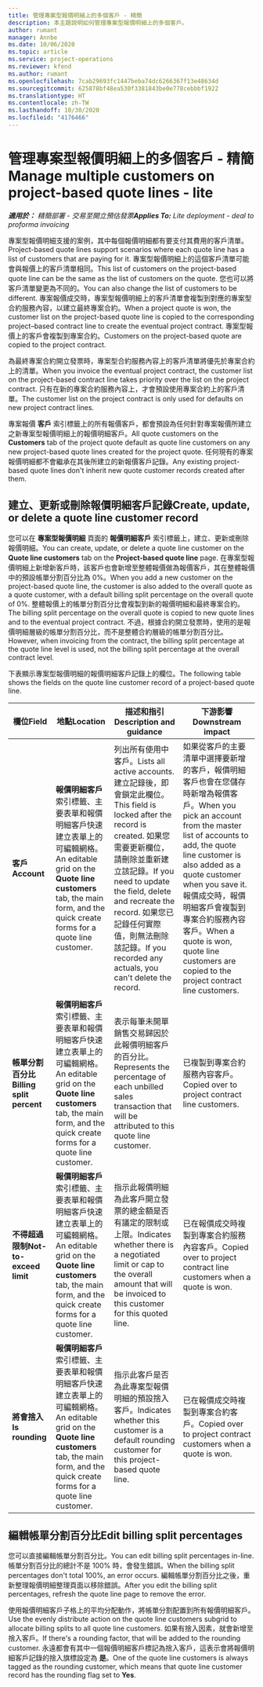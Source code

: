 ```yaml
---
title: 管理專案型報價明細上的多個客戶 - 精簡
description: 本主題說明如何管理專案型報價明細上的多個客戶。
author: rumant
manager: Annbe
ms.date: 10/06/2020
ms.topic: article
ms.service: project-operations
ms.reviewer: kfend
ms.author: rumant
ms.openlocfilehash: 7cab29693fc1447beba74dc6266367f13e48634d
ms.sourcegitcommit: 625878bf48ea530f3381843be0e778cebbbf1922
ms.translationtype: HT
ms.contentlocale: zh-TW
ms.lasthandoff: 10/30/2020
ms.locfileid: "4176466"
---
```

# <a name="manage-multiple-customers-on-project-based-quote-lines---lite"></a><span data-ttu-id="de24d-103">管理專案型報價明細上的多個客戶 - 精簡</span><span class="sxs-lookup"><span data-stu-id="de24d-103">Manage multiple customers on project-based quote lines - lite</span></span>

<span data-ttu-id="de24d-104">_**適用於：** 精簡部署 - 交易至開立預估發票_</span><span class="sxs-lookup"><span data-stu-id="de24d-104">_**Applies To:** Lite deployment - deal to proforma invoicing_</span></span>

<span data-ttu-id="de24d-105">專案型報價明細支援的案例，其中每個報價明細都有要支付其費用的客戶清單。</span><span class="sxs-lookup"><span data-stu-id="de24d-105">Project-based quote lines support scenarios where each quote line has a list of customers that are paying for it.</span></span> <span data-ttu-id="de24d-106">專案型報價明細上的這個客戶清單可能會與報價上的客戶清單相同。</span><span class="sxs-lookup"><span data-stu-id="de24d-106">This list of customers on the project-based quote line can be the same as the list of customers on the quote.</span></span> <span data-ttu-id="de24d-107">您也可以將客戶清單變更為不同的。</span><span class="sxs-lookup"><span data-stu-id="de24d-107">You can also change the list of customers to be different.</span></span> <span data-ttu-id="de24d-108">專案報價成交時，專案型報價明細上的客戶清單會複製到對應的專案型合約服務內容，以建立最終專案合約。</span><span class="sxs-lookup"><span data-stu-id="de24d-108">When a project quote is won, the customer list on the project-based quote line is copied to the corresponding project–based contract line to create the eventual project contract.</span></span> <span data-ttu-id="de24d-109">專案型報價上的客戶會複製到專案合約。</span><span class="sxs-lookup"><span data-stu-id="de24d-109">Customers on the project-based quote are copied to the project contract.</span></span>

<span data-ttu-id="de24d-110">為最終專案合約開立發票時，專案型合約服務內容上的客戶清單將優先於專案合約上的清單。</span><span class="sxs-lookup"><span data-stu-id="de24d-110">When you invoice the eventual project contract, the customer list on the project-based contract line takes priority over the list on the project contract.</span></span> <span data-ttu-id="de24d-111">只有在新的專案合約服務內容上，才會預設使用專案合約上的客戶清單。</span><span class="sxs-lookup"><span data-stu-id="de24d-111">The customer list on the project contract is only used for defaults on new project contract lines.</span></span>

<span data-ttu-id="de24d-112">專案報價 **客戶** 索引標籤上的所有報價客戶，都會預設為任何針對專案報價所建立之新專案型報價明細上的報價明細客戶。</span><span class="sxs-lookup"><span data-stu-id="de24d-112">All quote customers on the **Customers** tab of the project quote default as quote line customers on any new project-based quote lines created for the project quote.</span></span> <span data-ttu-id="de24d-113">任何現有的專案報價明細都不會繼承在其後所建立的新報價客戶記錄。</span><span class="sxs-lookup"><span data-stu-id="de24d-113">Any existing project-based quote lines don't inherit new quote customer records created after them.</span></span>

## <a name="create-update-or-delete-a-quote-line-customer-record"></a><span data-ttu-id="de24d-114">建立、更新或刪除報價明細客戶記錄</span><span class="sxs-lookup"><span data-stu-id="de24d-114">Create, update, or delete a quote line customer record</span></span>

<span data-ttu-id="de24d-115">您可以在 **專案型報價明細** 頁面的 **報價明細客戶** 索引標籤上，建立、更新或刪除報價明細。</span><span class="sxs-lookup"><span data-stu-id="de24d-115">You can create, update, or delete a quote line customer on the **Quote line customers** tab on the **Project-based quote line** page.</span></span> <span data-ttu-id="de24d-116">在專案型報價明細上新增新客戶時，該客戶也會新增至整體報價做為報價客戶，其在整體報價中的預設帳單分割百分比為 0%。</span><span class="sxs-lookup"><span data-stu-id="de24d-116">When you add a new customer on the project-based quote line, the customer is also added to the overall quote as a quote customer, with a default billing split percentage on the overall quote of 0%.</span></span> <span data-ttu-id="de24d-117">整體報價上的帳單分割百分比會複製到新的報價明細和最終專案合約。</span><span class="sxs-lookup"><span data-stu-id="de24d-117">The billing split percentage on the overall quote is copied to new quote lines and to the eventual project contract.</span></span> <span data-ttu-id="de24d-118">不過，根據合約開立發票時，使用的是報價明細層級的帳單分割百分比，而不是整體合約層級的帳單分割百分比。</span><span class="sxs-lookup"><span data-stu-id="de24d-118">However, when invoicing from the contract, the billing split percentage at the quote line level is used, not the billing split percentage at the overall contract level.</span></span> 

<span data-ttu-id="de24d-119">下表顯示專案型報價明細的報價明細客戶記錄上的欄位。</span><span class="sxs-lookup"><span data-stu-id="de24d-119">The following table shows the fields on the quote line customer record of a project-based quote line.</span></span>

| <span data-ttu-id="de24d-120">欄位</span><span class="sxs-lookup"><span data-stu-id="de24d-120">Field</span></span> | <span data-ttu-id="de24d-121">地點</span><span class="sxs-lookup"><span data-stu-id="de24d-121">Location</span></span> | <span data-ttu-id="de24d-122">描述和指引</span><span class="sxs-lookup"><span data-stu-id="de24d-122">Description and guidance</span></span> | <span data-ttu-id="de24d-123">下游影響</span><span class="sxs-lookup"><span data-stu-id="de24d-123">Downstream impact</span></span> |
| --- | --- | --- | --- |
| <span data-ttu-id="de24d-124">**客戶**</span><span class="sxs-lookup"><span data-stu-id="de24d-124">**Account**</span></span> | <span data-ttu-id="de24d-125">**報價明細客戶** 索引標籤、主要表單和報價明細客戶快速建立表單上的可編輯網格。</span><span class="sxs-lookup"><span data-stu-id="de24d-125">An editable grid on the **Quote line customers** tab, the main form, and the quick create forms for a quote line customer.</span></span> | <span data-ttu-id="de24d-126">列出所有使用中客戶。</span><span class="sxs-lookup"><span data-stu-id="de24d-126">Lists all active accounts.</span></span> <span data-ttu-id="de24d-127">建立記錄後，即會鎖定此欄位。</span><span class="sxs-lookup"><span data-stu-id="de24d-127">This field is locked after the record is created.</span></span> <span data-ttu-id="de24d-128">如果您需要更新欄位，請刪除並重新建立該記錄。</span><span class="sxs-lookup"><span data-stu-id="de24d-128">If you need to update the field, delete and recreate the record.</span></span> <span data-ttu-id="de24d-129">如果您已記錄任何實際值，則無法刪除該記錄。</span><span class="sxs-lookup"><span data-stu-id="de24d-129">If you recorded any actuals, you can't delete the record.</span></span> | <span data-ttu-id="de24d-130">如果從客戶的主要清單中選擇要新增的客戶，報價明細客戶也會在您儲存時新增為報價客戶。</span><span class="sxs-lookup"><span data-stu-id="de24d-130">When you pick an account from the master list of accounts to add, the quote line customer is also added as a quote customer when you save it.</span></span> <span data-ttu-id="de24d-131">報價成交時，報價明細客戶會複製到專案合約服務內容客戶。</span><span class="sxs-lookup"><span data-stu-id="de24d-131">When a quote is won, quote line customers are copied to the project contract line customers.</span></span> |
| <span data-ttu-id="de24d-132">**帳單分割百分比**</span><span class="sxs-lookup"><span data-stu-id="de24d-132">**Billing split percent**</span></span> | <span data-ttu-id="de24d-133">**報價明細客戶** 索引標籤、主要表單和報價明細客戶快速建立表單上的可編輯網格。</span><span class="sxs-lookup"><span data-stu-id="de24d-133">An editable grid on the **Quote line customers** tab, the main form, and the quick create forms for a quote line customer.</span></span> | <span data-ttu-id="de24d-134">表示每筆未開單銷售交易歸因於此報價明細客戶的百分比。</span><span class="sxs-lookup"><span data-stu-id="de24d-134">Represents the percentage of each unbilled sales transaction that will be attributed to this quote line customer.</span></span> | <span data-ttu-id="de24d-135">已複製到專案合約服務內容客戶。</span><span class="sxs-lookup"><span data-stu-id="de24d-135">Copied over to project contract line customers.</span></span> |
| <span data-ttu-id="de24d-136">**不得超過限制**</span><span class="sxs-lookup"><span data-stu-id="de24d-136">**Not-to-exceed limit**</span></span> | <span data-ttu-id="de24d-137">**報價明細客戶** 索引標籤、主要表單和報價明細客戶快速建立表單上的可編輯網格。</span><span class="sxs-lookup"><span data-stu-id="de24d-137">An editable grid on the **Quote line customers** tab, the main form, and the quick create forms for a quote line customer.</span></span> | <span data-ttu-id="de24d-138">指示此報價明細為此客戶開立發票的總金額是否有議定的限制或上限。</span><span class="sxs-lookup"><span data-stu-id="de24d-138">Indicates whether there is a negotiated limit or cap to the overall amount that will be invoiced to this customer for this quoted line.</span></span> | <span data-ttu-id="de24d-139">已在報價成交時複製到專案合約服務內容客戶。</span><span class="sxs-lookup"><span data-stu-id="de24d-139">Copied over to project contract line customers when a quote is won.</span></span> |
| <span data-ttu-id="de24d-140">**將會捨入**</span><span class="sxs-lookup"><span data-stu-id="de24d-140">**Is rounding**</span></span> | <span data-ttu-id="de24d-141">**報價明細客戶** 索引標籤、主要表單和報價明細客戶快速建立表單上的可編輯網格。</span><span class="sxs-lookup"><span data-stu-id="de24d-141">An editable grid on the **Quote line customers** tab, the main form, and the quick create forms for a quote line customer.</span></span> | <span data-ttu-id="de24d-142">指示此客戶是否為此專案型報價明細的預設捨入客戶。</span><span class="sxs-lookup"><span data-stu-id="de24d-142">Indicates whether this customer is a default rounding customer for this project-based quote line.</span></span> | <span data-ttu-id="de24d-143">已在報價成交時複製到專案合約客戶。</span><span class="sxs-lookup"><span data-stu-id="de24d-143">Copied over to project contract customers when a quote is won.</span></span> |

## <a name="edit-billing-split-percentages"></a><span data-ttu-id="de24d-144">編輯帳單分割百分比</span><span class="sxs-lookup"><span data-stu-id="de24d-144">Edit billing split percentages</span></span>

<span data-ttu-id="de24d-145">您可以直接編輯帳單分割百分比。</span><span class="sxs-lookup"><span data-stu-id="de24d-145">You can edit billing split percentages in-line.</span></span> <span data-ttu-id="de24d-146">帳單分割百分比的總計不是 100% 時，會發生錯誤。</span><span class="sxs-lookup"><span data-stu-id="de24d-146">When the billing split percentages don't total 100%, an error occurs.</span></span> <span data-ttu-id="de24d-147">編輯帳單分割百分比之後，重新整理報價明細整理頁面以移除錯誤。</span><span class="sxs-lookup"><span data-stu-id="de24d-147">After you edit the billing split percentages, refresh the quote line page to remove the error.</span></span>

<span data-ttu-id="de24d-148">使用報價明細客戶子格上的平均分配動作，將帳單分割配置到所有報價明細客戶。</span><span class="sxs-lookup"><span data-stu-id="de24d-148">Use the evenly distribute action on the quote line customers subgrid to allocate billing splits to all quote line customers.</span></span> <span data-ttu-id="de24d-149">如果有捨入因素，就會新增至捨入客戶。</span><span class="sxs-lookup"><span data-stu-id="de24d-149">If there's a rounding factor, that will be added to the rounding customer.</span></span> <span data-ttu-id="de24d-150">永遠都會有其中一個報價明細客戶標記為捨入客戶，這表示會將報價明細客戶記錄的捨入旗標設定為 **是**。</span><span class="sxs-lookup"><span data-stu-id="de24d-150">One of the quote line customers is always tagged as the rounding customer, which means that quote line customer record has the rounding flag set to **Yes**.</span></span> 
